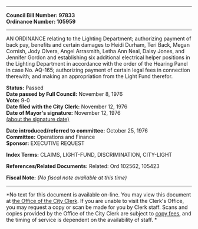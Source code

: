 * * * * *  
  
**Council Bill Number: [](#h0)[](#h2)97833**   
**Ordinance Number: 105959**  
  
* * * * *  
  
AN ORDINANCE relating to the Lighting Department; authorizing payment of back pay, benefits and certain damages to Heidi Durham, Teri Back, Megan Cornish, Jody Olvera, Angel Arrasmith, Letha Ann Neal, Daisy Jones, and Jennifer Gordon and establishing six additional electrical helper positions in the Lighting Department in accordance with the order of the Hearing Panel in case No. AQ-165; authorizing payment of certain legal fees in connection therewith; and making an appropriation from the Light Fund therefor.  
  
**Status:** Passed   
**Date passed by Full Council:** November 8, 1976   
**Vote:** 9-0   
**Date filed with the City Clerk:** November 12, 1976   
**Date of Mayor's signature:** November 12, 1976   
[(about the signature date)](/~public/approvaldate.htm)   
  
  
**Date introduced/referred to committee:** October 25, 1976   
**Committee:** Operations and Finance   
**Sponsor:** EXECUTIVE REQUEST   
  
**Index Terms:** CLAIMS, LIGHT-FUND, DISCRIMINATION, CITY-LIGHT  
  
**References/Related Documents:** Related: Ord 102562, 105423  
  
**Fiscal Note:** *(No fiscal note available at this time)*  
  
* * * * *  
  
*No text for this document is available on-line. You may view this document at [the Office of the City Clerk](http://www.seattle.gov/leg/clerk/contactUs.htm). If you are unable to visit the Clerk's Office, you may request a copy or scan be made for you by Clerk staff. Scans and copies provided by the Office of the City Clerk are subject to [copy fees](http://clerk.seattle.gov/~public/clerkfees.htm), and the timing of service is dependent on the availability of staff. *  
  
  
